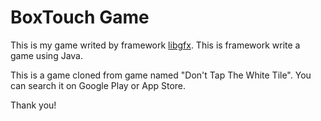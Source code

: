 # BoxTouch Game 

This is my game writed by framework [libgfx](https://github.com/libgdx/libgdx). This is framework write a game using Java. 

This is a game cloned from game named "Don't Tap The White Tile". You can search it on Google Play or App Store.

Thank you!